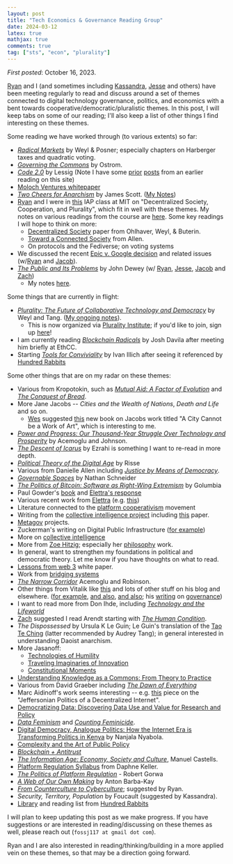 ```yaml
---
layout: post
title: "Tech Economics & Governance Reading Group"
date: 2024-03-12
latex: true
mathjax: true
comments: true
tag: ["sts", "econ", "plurality"]
---
```


_First posted_: October 16, 2023.

[Ryan](https://ryansepassi.com/) and I (and sometimes including [Kassandra](https://twitter.com/kassandraETH?ref_src=twsrc%5Egoogle%7Ctwcamp%5Eserp%7Ctwgr%5Eauthor), [Jesse](https://jessecallahanbryant.com/) and others) have been meeting regularly to read and discuss around a set of themes connected to digital technology governance, politics, and economics with a bent towards cooperative/democratic/pluralistic themes. In this post, I will keep tabs on some of our reading; I'll also keep a list of other things I find interesting on these themes.

Some reading we have worked through (to various extents) so far:

- [_Radical Markets_](https://press.princeton.edu/books/hardcover/9780691177502/radical-markets) by Weyl & Posner; especially chapters on Harberger taxes and quadratic voting.
- [_Governing the Commons_](https://www.cambridge.org/core/books/governing-the-commons/A8BB63BC4A1433A50A3FB92EDBBB97D5) by Ostrom.
- [_Code 2.0_](https://en.wikipedia.org/wiki/Code:_Version_2.0) by Lessig (Note I have some [prior](https://jeffreyfossett.com/2021/04/12/lessig-code-resonances.html) [posts](https://jeffreyfossett.com/2021/04/14/more-lessig-code-reflections.html) from an earlier reading on this site)
- [Moloch Ventures whitepaper](https://github.com/MolochVentures/Whitepaper/blob/master/Whitepaper.pdf)
- [_Two Cheers for Anarchism_](https://press.princeton.edu/books/paperback/9780691161037/two-cheers-for-anarchism) by James Scott. ([My Notes](https://jeffreyfossett.com/2023/12/20/notes-on-scott.html))
- [Ryan](https://ryansepassi.com/) and I were in [this](https://www.ccc.mit.edu/eventopportunities/iap-2024-decentralized-society-cooperation-and-plurality/) IAP class at MIT on "Decentralized Society, Cooperation, and Plurality", which fit in well with these themes. My notes on various readings from the course are [here](https://jeffreyfossett.com/2024/01/05/decentralized-society-IAP.html). Some key readings I will hope to think on more:
  - [Decentralized Society](https://papers.ssrn.com/sol3/papers.cfm?abstract_id=4105763) paper from Ohlhaver, Weyl, & Buterin.
  - [Toward a Connected Society](https://www.degruyter.com/document/doi/10.1515/9781400881260-006/html) from Allen.
  - On protocols and the Fediverse; on voting systems
- We discussed the recent [Epic v. Google decision](https://www.theverge.com/23945184/epic-v-google-fortnite-play-store-antitrust-trial-updates) and related issues (w/[Ryan](https://ryansepassi.com/) and [Jacob](https://www.rgrdlaw.com/attorneys-Jacob-G-Gelman.html)).
- [_The Public and Its Problems_](https://en.wikipedia.org/wiki/The_Public_and_Its_Problems) by John Dewey (w/ [Ryan](https://ryansepassi.com/), [Jesse](https://jessecallahanbryant.com/), [Jacob](https://www.rgrdlaw.com/attorneys-Jacob-G-Gelman.html) and [Zach](https://www.zachary-wojtowicz.com/))
  - My notes [here](https://jeffreyfossett.com/2024/03/09/public-and-its-problems.html).

Some things that are currently in flight:

- [_Plurality: The Future of Collaborative Technology and Democracy_](https://github.com/pluralitybook/plurality) by Weyl and Tang. ([My ongoing notes](https://jeffreyfossett.com/2023/12/27/notes-on-plurality-book.html)).
  - This is now organized via [Plurality Institute](https://www.plurality.institute/); if you'd like to join, sign up [here](https://forms.gle/2RcsGBmu2Dn915X39)!
- I am currently reading [_Blockchain Radicals_](https://www.amazon.com/Blockchain-Radicals-Building-Beyond-Capitalism/dp/1914420853) by Josh Davila after meeting him briefly at EthCC.
- Starting [_Tools for Conviviality_](https://en.wikipedia.org/wiki/Tools_for_Conviviality) by Ivan Illich after seeing it referenced by [Hundred Rabbits](https://100r.co/site/mission.html)

Some other things that are on my radar on these themes:

- Various from Kropotokin, such as [_Mutual Aid: A Factor of Evolution_](https://www.amazon.com/Mutual-Aid-Evolution-Peter-Kropotkin/dp/0875580246) and [_The Conquest of Bread_](https://en.wikipedia.org/wiki/The_Conquest_of_Bread).
- More Jane Jacobs -- _Cities and the Wealth of Nations_, _Death and Life_ and so on.
  - [Wes](https://www.ccc.mit.edu/person/wes-chow/) suggested [this](https://link.springer.com/book/10.1007/978-981-99-5362-2) new book on Jacobs work titled "A City Cannot be a Work of Art", which is interesting to me.
- [_Power and Progress: Our Thousand-Year Struggle Over Technology and Prosperity_](https://www.amazon.com/Power-Progress-Thousand-Year-Technology-Prosperity/dp/1541702530) by Acemoglu and Johnson.
- [_The Descent of Icarus_](https://www.amazon.com/Descent-Icarus-Transformation-Contemporary-Democracy/dp/067419828X) by Ezrahi is something I want to re-read in more depth.
- [_Political Theory of the Digital Age_](https://www.cambridge.org/core/books/political-theory-of-the-digital-age/9BD53911483266AC3FCDF8EECEE95D9E) by Risse
- Various from Danielle Allen including [_Justice by Means of Democracy_](https://press.uchicago.edu/ucp/books/book/chicago/J/bo192735333.html).
- [_Governable Spaces_](https://www.ucpress.edu/book/9780520393943/governable-spaces) by Nathan Schneider
- [_The Politics of Bitcoin: Software as Right-Wing Extremism_](https://www.amazon.com/Politics-Bitcoin-Right-Wing-Extremism-Forerunners/dp/1517901804) by Golumbia
- Paul Gowder's [book](https://networked-leviathan.com/) and [Elettra's response](https://lpeproject.org/blog/how-not-to-regulate-digital-platforms/?utm_source=mailpoet&utm_medium=email&utm_campaign=lpe-blog-update)
- Various recent work from [Elettra](https://www.elettrabietti.com/publications) (e.g. [this](https://papers.ssrn.com/sol3/papers.cfm?abstract_id=4275143))
- Literature connected to the [platform cooperativism](https://platform.coop/) movement
- Writing from the [collective intelligence project](https://cip.org/) including [this](https://arxiv.org/abs/2303.11074) paper.
- [Metagov](https://metagov.pubpub.org/participate) projects.
- Zuckerman's writing on Digital Public Infrastructure ([for example](https://knightcolumbia.org/content/the-case-for-digital-public-infrastructure))
- More on [collective intelligence](https://compdemocracy.org/collective-intelligence/)
- More from [Zoe Hitzig](https://www.zoehitzig.com/); especially her [philosophy](https://scholar.harvard.edu/files/hitzig/files/finalrevision.pdf) work.
- In general, want to strengthen my foundations in political and democratic theory. Let me know if you have thoughts on what to read. 
- [Lessons from web 3](https://gettingplurality.org/2023/03/18/ethics-of-decentralized-social-technologies-lessons-from-the-web3-wave/) white paper.
- Work from [bridging systems](https://bridging.systems/)
- [_The Narrow Corridor_](https://www.penguinrandomhouse.com/books/555400/the-narrow-corridor-by-daron-acemoglu-and-james-a-robinson/#:~:text=About%20The%20Narrow%20Corridor&text=From%20the%20authors%20of%20the,to%20thrive%20despite%20new%20threats.) Acemoglu and Robinson.
- Other things from Vitalik like [this](https://vitalik.eth.limo/general/2019/12/07/quadratic.html) and lots of other stuff on his blog and elsewhere. ([for example](https://vitalik.eth.limo/general/2022/12/30/institutions.html), [and also](https://vitalik.eth.limo/general/2021/09/26/limits.html), [and also](https://vitalik.eth.limo/general/2019/04/03/collusion.html); his [writing](https://vitalik.eth.limo/general/2017/12/17/voting.html) on [governance](https://vitalik.eth.limo/general/2018/03/28/plutocracy.html))
- I want to read more from Don Ihde, including [_Technology and the Lifeworld_](https://iupress.org/9780253205605/technology-and-the-lifeworld/)
- [Zach](https://www.zachary-wojtowicz.com/) suggested I read Arendt starting with [_The Human Condition_](https://en.wikipedia.org/wiki/The_Human_Condition).
- _The Dispossessed_ by Ursula K Le Guin; Le Guin's translation of the [Tao Te Ching](https://theanarchistlibrary.org/library/lao-tzu-tao-te-ching) (latter recommended by Audrey Tang); in general interested in understanding Daoist anarchism. 
- More Jasanoff:
  - [Technologies of Humility](https://sciencepolicy.colorado.edu/students/envs_5100/jasanoff2003.pdf)
  - [Traveling Imaginaries of Innovation](https://drive.google.com/drive/u/0/folders/11cj7DUxkS_9K9MmYaLlVxAuXiySkJz_h)
  - [Constitutional Moments](https://www.taylorfrancis.com/chapters/edit/10.4324/9781003075028-32/constitutional-moments-governing-science-technology-sheila-jasanoff)
- [Understanding Knowledge as a Commons: From Theory to Practice](https://direct.mit.edu/books/edited-volume/3807/Understanding-Knowledge-as-a-CommonsFrom-Theory-to)
- Various from David Graeber including [_The Dawn of Everything_](https://us.macmillan.com/books/9780374157357/thedawnofeverything)
- Marc Aidinoff's work seems interesting -- e.g. [this](https://static1.squarespace.com/static/64406ef17b9d4a67dfd826dc/t/6440a334a902220fa49ab588/1681957689981/Aidinoff.Centrists.pdf) piece on the "Jeffersonian Politics of a Decentralized Internet".
- [Democratizing Data: Discovering Data Use and Value for Research and Policy](https://hdsr.mitpress.mit.edu/specialissue4)
- [_Data Feminism_](https://data-feminism.mitpress.mit.edu/) and [_Counting Feminicide_](https://mitpress.mit.edu/9780262048873/counting-feminicide/). 
- [Digital Democracy, Analogue Politics: How the Internet Era is Transforming Politics in Kenya](https://www.bloomsbury.com/us/digital-democracy-analogue-politics-9781786994318/) by Nanjala Nyabola.
- [Complexity and the Art of Public Policy](https://press.princeton.edu/books/paperback/9780691169132/complexity-and-the-art-of-public-policy)
- [_Blockchain + Antitrust_](https://www.e-elgar.com/shop/usd/blockchain-antitrust-9781800885523.html)
- [_The Information Age: Economy, Society and Culture_](https://en.wikipedia.org/wiki/The_Information_Age:_Economy,_Society_and_Culture), Manuel Castells.
- [Platform Regulation Syllabus](https://docs.google.com/document/d/1yBvPMk0gXNLZWkMXnZnJb7oD3AO3DwxdAHghqifihec/edit) from Daphne Keller.
- [_The Politics of Platform Regulation_](https://global.oup.com/academic/product/the-politics-of-platform-regulation-9780197692851?cc=us&lang=en&) - Robert Gorwa
- [_A Web of Our Own Making_](https://www.amazon.com/Web-Our-Own-Making-Formation/dp/1009324772) by Anton Barba-Kay
- [_From Counterculture to Cyberculture_](https://press.uchicago.edu/ucp/books/book/chicago/F/bo3773600.html); suggested by Ryan. 
- *Security, Territory, Population* by Foucault (suggested by Kassandra). 
- [Library](https://100r.co/site/library.html) and reading list from [Hundred Rabbits](https://100r.co/)

I will plan to keep updating this post as we make progress. If you have suggestions or are interested in reading/discussing on these themes as well, please reach out (`fossj117 at gmail dot com`).

Ryan and I are also interested in reading/thinking/building in a more applied vein on these themes, so that may be a direction going forward.
